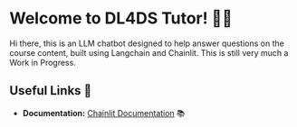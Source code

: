 # Welcome to DL4DS Tutor! 🚀🤖

Hi there, this is an LLM chatbot designed to help answer questions on the course content, built using Langchain and Chainlit.
This is still very much a Work in Progress.

## Useful Links 🔗

- **Documentation:**  [Chainlit Documentation](https://docs.chainlit.io) 📚